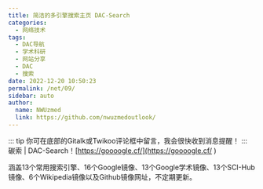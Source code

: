 ```yaml
---
title: 简洁的多引擎搜索主页 DAC-Search
categories: 
  - 网络技术
tags: 
  - DAC导航
  - 学术科研
  - 网站分享
  - DAC
  - 搜索
date: 2022-12-20 10:50:23
permalink: /net/09/
sidebar: auto
author: 
  name: NWUzmed
  link: https://github.com/nwuzmedoutlook/
---
```


::: tip
你可在底部的Gitalk或Twikoo评论框中留言，我会很快收到消息提醒！
:::
碳索 | DAC-Search！[https://goooogle.cf/](https://goooogle.cf/
)

涵盖13个常用搜索引擎、16个Google镜像、13个Google学术镜像、13个SCI-Hub镜像、6个Wikipedia镜像以及Github镜像网址，不定期更新。

<!-- ![](https://s1.ax1x.com/2022/12/20/zLRMjI.png) -->
